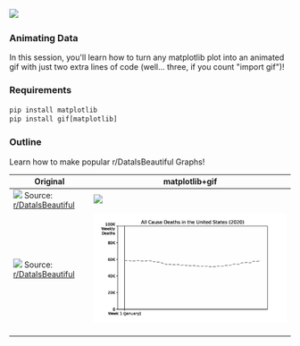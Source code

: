 ![](https://external-content.duckduckgo.com/iu/?u=https%3A%2F%2Fraw.githubusercontent.com%2Fpymc-devs%2Fpymc3%2Fmaster%2Fdocs%2Fodsc_logo.png&f=1&nofb=1)



### Animating Data

In this session, you'll learn how to turn any matplotlib plot into an animated gif with just two extra lines of code (well... three, if you  count "import gif")!



### Requirements

```python
pip install matplotlib
pip install gif[matplotlib]
```



### Outline

Learn how to make popular r/DataIsBeautiful Graphs!

| Original                                                     | matplotlib+gif                                               |
| ------------------------------------------------------------ | ------------------------------------------------------------ |
| ![](https://i.redd.it/cmuej419oxh51.gif) Source: [r/DataIsBeautiful](https://www.reddit.com/r/dataisbeautiful/comments/ickvfq/oc_two_thousand_years_of_global_temperatures_in/g234slz/) | ![](https://raw.githubusercontent.com/maxhumber/ADW/master/output/co2.gif) |
| ![](https://i.redd.it/k3cnngk8pzk51.jpg) Source: [r/DataIsBeautiful](https://www.reddit.com/r/dataisbeautiful/comments/im13tq/i_made_a_very_simple_graphic_to_show_the/g3wa56o/) | ![](https://raw.githubusercontent.com/maxhumber/ADW/master/output/covid.gif) |
|                                                              |                                                              |
|                                                              |                                                              |
|                                                              |                                                              |

